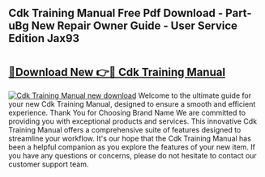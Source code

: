 ## Cdk Training Manual Free Pdf Download - Part-uBg New Repair Owner Guide - User Service Edition Jax93

# <h2><a href="http://bc14273.oget.top/?id=Cdk+Training+Manual">🔗Download New 👉🔴 Cdk Training Manual</a></h2>

[![Cdk Training Manual new download](https://i.imgur.com/5g1atiW.png)](http://bc14273.oget.top/?id=Cdk+Training+Manual)
Welcome to the ultimate guide for your new Cdk Training Manual, designed to ensure a smooth and efficient experience. Thank You for Choosing Brand Name We are committed to providing you with exceptional products and services. This innovative Cdk Training Manual offers a comprehensive suite of features designed to streamline your workflow. It's our hope that the Cdk Training Manual has been a helpful companion as you explore the features of your new item. If you have any questions or concerns, please do not hesitate to contact our customer support team.
